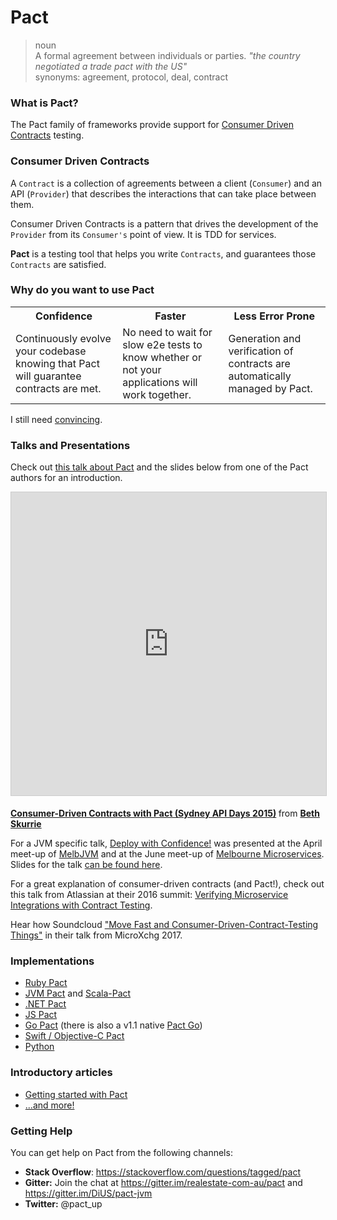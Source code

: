 # Pact

> noun  
> A formal agreement between individuals or parties. _"the country negotiated a trade pact with the US"_  
> synonyms:	agreement, protocol, deal, contract


### What is Pact?

The Pact family of frameworks provide support for [Consumer Driven Contracts](http://martinfowler.com/articles/consumerDrivenContracts.html) testing.

### Consumer Driven Contracts
A `Contract` is a collection of agreements between a client (`Consumer`) and an API (`Provider`) that describes the interactions that can take place between them.

Consumer Driven Contracts is a pattern that drives the development of the `Provider` from its `Consumer's` point of view. It is TDD for services.

**Pact** is a testing tool that helps you write `Contracts`, and guarantees those `Contracts` are satisfied.

### Why do you want to use Pact

<table>
  <tr>
    <th>Confidence</th>
    <th>Faster</th>
    <th>Less Error Prone</th>
  </tr>
  <tr>
    <td>
    Continuously evolve your codebase knowing that Pact will guarantee contracts are met.
    </td>
    <td>
    No need to wait for slow e2e tests to know whether or not your applications will work together.
    </td>
    <td>
    Generation and verification of contracts are automatically managed by Pact.
    </td>
  </tr>
</table>

I still need [convincing](faq/convinceme.html).

### Talks and Presentations

Check out [this talk about Pact](http://www.infoq.com/presentations/pact) and the slides below from one of the Pact authors for an introduction.
<p style="text-align: center;">
<iframe src="https://www.slideshare.net/slideshow/embed_code/key/f4e6DF51EttgzJ" width="595" height="485" frameborder="0" marginwidth="0" marginheight="0" scrolling="no" style="border:1px solid #CCC; border-width:1px; margin-bottom:5px; max-width: 100%;" allowfullscreen> </iframe> <div style="margin-bottom:5px"> <strong> <a href="http://www.slideshare.net/bethesque/pact-44565612" title="Consumer-Driven Contracts with Pact (Sydney API Days 2015)" target="_blank">Consumer-Driven Contracts with Pact (Sydney API Days 2015)</a> </strong> from <strong><a target="_blank" href="http://www.slideshare.net/bethesque">Beth Skurrie</a></strong> </div>
</p>

For a JVM specific talk, [Deploy with Confidence!](https://www.youtube.com/watch?v=h-79QmIV824) was presented at the April meet-up of [MelbJVM](http://www.meetup.com/en-AU/Melbourne-Java-JVM-Users-Group/) and at the June meet-up of
[Melbourne Microservices](http://www.meetup.com/en-AU/Melbourne-Microservices/). Slides for the talk [can be found here](/media/Pact%20-%20Deploy%20with%20Confidence!.pdf).

For a great explanation of consumer-driven contracts (and Pact!), check out this talk from Atlassian at their 2016 summit: [Verifying Microservice Integrations with Contract Testing](https://www.youtube.com/watch?v=-6x6XBDf9sQ&feature=youtu.be).

Hear how Soundcloud ["Move Fast and Consumer-Driven-Contract-Testing Things"](https://speakerdeck.com/alonpeer/move-fast-and-consumer-driven-contract-test-things) in their talk from MicroXchg 2017.

### Implementations
- [Ruby Pact](https://github.com/pact-foundation/pact-ruby)
- [JVM Pact](https://github.com/DiUS/pact-jvm) and [Scala-Pact](https://github.com/ITV/scala-pact)
- [.NET Pact](https://github.com/SEEK-Jobs/pact-net)
- [JS Pact](https://github.com/pact-foundation/pact-js)
- [Go Pact](https://github.com/pact-foundation/pact-go) (there is also a v1.1 native [Pact Go](https://github.com/SEEK-Jobs/pact-go))
- [Swift / Objective-C Pact](https://github.com/DiUS/pact-consumer-swift)
- [Python](https://github.com/pact-foundation/pact-python)


### Introductory articles

* [Getting started with Pact](http://dius.com.au/2016/02/03/microservices-pact/)
* [...and more!](media/blogs_videos_and_articles.md)


### Getting Help
You can get help on Pact from the following channels:

* **Stack Overflow**: https://stackoverflow.com/questions/tagged/pact
* **Gitter:** Join the chat at https://gitter.im/realestate-com-au/pact and https://gitter.im/DiUS/pact-jvm
* **Twitter:** @pact_up
